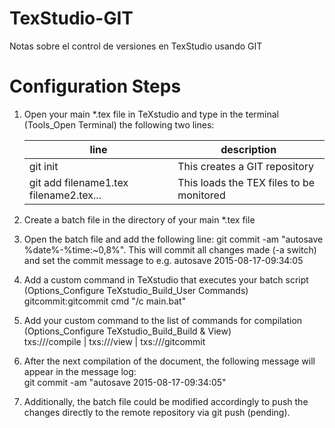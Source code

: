 # TexStudio-GIT
Notas sobre el control de versiones en TexStudio usando GIT

# Configuration Steps
1. Open your main *.tex file in TeXstudio and type in the terminal (Tools_Open Terminal) the following two lines:  

   line | description
   ----------------------------------|---------------------------------
   git init | This creates a GIT repository  
   git add filename1.tex filename2.tex... | This loads the TEX files to be monitored

2. Create a batch file in the directory of your main *.tex file
3. Open the batch file and add the following line: git commit -am "autosave %date%-%time:~0,8%". This will commit all changes made (-a switch) and set the commit message to e.g. autosave 2015-08-17-09:34:05
4. Add a custom command in TeXstudio that executes your batch script (Options_Configure TeXstudio_Build_User Commands)  
   gitcommit:gitcommit      cmd "/c main.bat"
5. Add your custom command to the list of commands for compilation (Options_Configure TeXstudio_Build_Build & View)  
   txs:///compile | txs:///view | txs:///gitcommit
6. After the next compilation of the document, the following message will appear in the message log:  
   git commit -am "autosave 2015-08-17-09:34:05"
7. Additionally, the batch file could be modified accordingly to push the changes directly to the remote repository via git push (pending).

